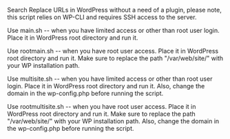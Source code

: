 Search Replace URLs in WordPress without a need of a plugin, please note, this script relies on WP-CLI and requires SSH access to the server.

Use main.sh -- when you have limited access or other than root user login. Place it in WordPress root directory and run it.

Use rootmain.sh -- when you have root user access. Place it in WordPress root directory and run it. Make sure to replace the path "/var/web/site/" with your WP installation path.

Use multisite.sh -- when you have limited access or other than root user login. Place it in WordPress root directory and run it. Also, change the domain in the wp-config.php before running the script.

Use rootmultisite.sh -- when you have root user access. Place it in WordPress root directory and run it. Make sure to replace the path "/var/web/site/" with your WP installation path. Also, change the domain in the wp-config.php before running the script.

